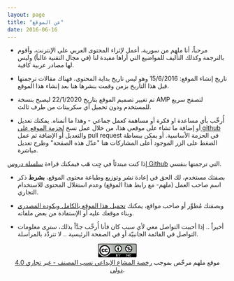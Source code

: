 ```yaml
---
layout: page
title: "عن الموقع"
date: 2016-06-16
---
```



* مرحباً، أنا ملهم من سورية، أعمل لإثراء المحتوى العربي على الإنترنت، وأقوم بالترجمة وكذلك التأليف للمواضيع التي أراها مفيدة لنا (في مجال التقنية غالباً) وليس لها مصادر عربية كافية.

* تاريخ إنشاء الموقع: 15/6/2016 وهو ليس تاريخ بداية المحتوى، فهناك مقالات ترجمتها قبل هذا التاريخ بزمن وقمت بنشرها هنا بعد إنشاء هذا الموقع.

* تم تغيير تصميم الموقع بتاريخ 22/1/2020 ليصبح بنسخة AMP لتصفح سريع للمستخدم ودون تحميل أي سكريبتات من طرف ثالث.

* أُرحِّب بأي مساعدة او فكرة أو مساهمة كعمل جماعي - وهذا ما أتمناه. يمكنك تعديل أو إضافة ما تشاء على موقعي هذا، من خلال عمل نسخ [لحزمة الموقع على github](https://github.com/mulham/mulham.github.io) والتعديل أو الإضافة ثم عمل pull request في الحزمة الأساسية. أو يمكن ببساطة الضغط على الزر الموجود أعلى المشاركات هنا "عدّل هذه الصفحة" وطرح تعديل مباشرة.

إذا كنت مبتدئاً في جِت هَب فيمكنك قراءة [سلسلة دروس Github](https://mulham.github.io/github/intro) التي ترجمتها بنفسي.

* بصفتك مستخدم، لك الحق في إعادة نشر وتوزيع وطباعة محتوى الموقع، **بشرط** ذكر اسم صاحب العمل (ملهم- مع رابط هذا الموقع) وعدم استغلال المحتوى للاستخدام التجاري.

* وبصفتك مُطوِّر أو صاحب مواقع، يمكنك <a href="https://github.com/mulham/mulham.github.io">تحميل هذا الموقع بالكامل وبكوده المصدري </a> وبناء موقعك عليه أو الإستفادة من بعض ملفاته.

* أخيراً .. إذا أحببت التواصل معي لأي سبب كان فأنا أُرحِّب جدَّاً بذلك، سترى معلومات التواصل في القائمة الجانبيّة أو في الصفحة الرئيسية .. لا تتردَّد بالمراسلة.

<center>
<a rel="license" href="http://creativecommons.org/licenses/by-nc/4.0/deed.ar"><img alt="رخصة المشاع الابداعي" style="border-width:0" src="/assets/ccl.png" /></a><br /><span xmlns:dct="http://purl.org/dc/terms/" property="dct:title">موقع ملهم</span> مرخّص بموجب <a rel="license" href="http://creativecommons.org/licenses/by-nc/4.0/deed.ar">رخصة المشاع الإبداعي نسب المصنف - غير تجاري 4.0 دولي</a>.</center>
